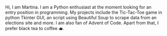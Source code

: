 Hi, I am Martina. I am a Python enthusiast at the moment looking for an entry position in programming. My projects include the Tic-Tac-Toe game in python Tkinter GUI, an script using Beautiful Soup to scrape data from an elections site and more. I am also fan of Advent of Code. Apart from that, I prefer black tea to coffee 🫖.
